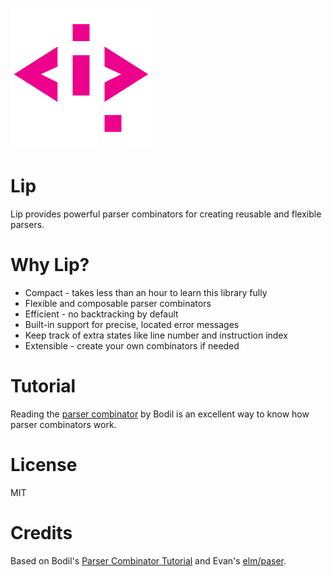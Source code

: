 ![lip logo](media/lip_logo.png)

# Lip
Lip provides powerful parser combinators for creating reusable and flexible parsers.

# Why Lip?
* Compact - takes less than an hour to learn this library fully
* Flexible and composable parser combinators
* Efficient - no backtracking by default
* Built-in support for precise, located error messages
* Keep track of extra states like line number and instruction index
* Extensible - create your own combinators if needed

# Tutorial
Reading the [parser combinator](https://bodil.lol/parser-combinators/) by Bodil is an excellent way to know how parser combinators work.

# License
MIT

# Credits
Based on Bodil's [Parser Combinator Tutorial](https://bodil.lol/parser-combinators/) and Evan's [elm/paser](https://github.com/elm/parser).
